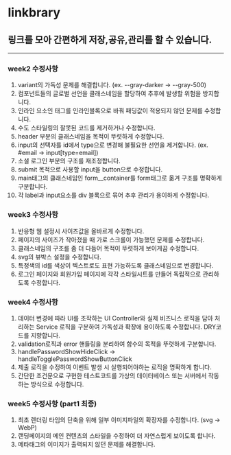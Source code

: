# linkbrary

## 링크를 모아 간편하게 저장,공유,관리를 할 수 있습니다.

---

### week2 수정사항

1. variant의 가독성 문제를 해결합니다. (ex. --gray-darker -> --gray-500)
2. 컴포넌트들의 글로벌 선언을 클래스네임을 할당하여 추후에 발생할 위험을 방지합니다.
3. 인라인 요소인 태그를 인라인블록으로 바꿔 패딩값이 적용되지 않던 문제를 수정합니다.
4. 수도 스타일링의 잘못된 코드를 제거하거나 수정합니다.
5. header 부분의 클래스네임을 목적이 뚜렷하게 수정합니다.
6. input의 선택자를 id에서 type으로 변경해 불필요한 선언을 제거합니다. (ex. #email -> input[type=email])
7. 소셜 로그인 부분의 구조를 재조정합니다.
8. submit 목적으로 사용할 input을 button으로 수정합니다.
9. main태그의 클래스네임인 form\_\_container를 form태그로 옮겨 구조를 명확하게 구분합니다.
10. 각 label과 input요소를 div 블록으로 묶어 추후 관리가 용이하게 수정합니다.

### week3 수정사항

1. 반응형 웹 설정시 사이즈값을 올바르게 수정합니다.
2. 페이지의 사이즈가 작아졌을 때 가로 스크롤이 가능했던 문제를 수정합니다.
3. 클래스네임의 구조를 좀 더 다듬어 목적이 뚜렷하게 보이게끔 수정합니다.
4. svg의 뷰박스 설정을 수정합니다.
5. 특정색의 id를 색상이 텍스트로도 표현 가능하도록 클래스네임으로 변경합니다.
6. 로그인 페이지와 회원가입 페이지에 각각 스타일시트를 만들어 독립적으로 관리하도록 수정합니다.

### week4 수정사항

1. 데이터 변경에 따라 UI를 조작하는 UI Controller와 실제 비즈니스 로직을 담아 처리하는 Service 로직을 구분하여 가독성과 확장에 용이하도록 수정합니다. DRY코드를 지향합니다.
2. validation로직과 error 핸들링을 분리하여 함수의 목적을 뚜렷하게 구분합니다.
3. handlePasswordShowHideClick -> handleTogglePasswordShowButtonClick
4. 제출 로직을 수정하여 이벤트 발생 시 실행되어야하는 로직을 명확하게 합니다.
5. 간단한 조건문으로 구현한 테스트코드를 가상의 데이터베이스 또는 서버에서 작동하는 방식으로 수정합니다.

### week5 수정사항 (part1 최종)

1. 최초 렌더링 타임의 단축을 위해 일부 이미지파일의 확장자를 수정합니다. (svg -> WebP)
2. 랜딩페이지의 메인 컨텐츠의 스타일을 수정하여 더 자연스럽게 보이도록 합니다.
3. 메타태그의 이미지가 출력되지 않던 문제를 해결합니다.
